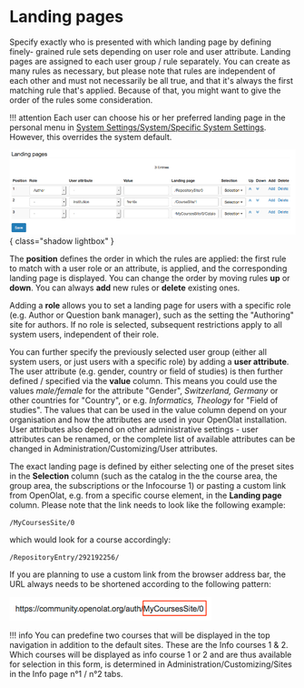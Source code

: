 # Landing pages



Specify exactly who is presented with which landing page by defining finely-
grained rule sets depending on user role and user attribute. Landing pages are
assigned to each user group / rule separately. You can create as many rules as
necessary, but please note that rules are independent of each other and must
not necessarily be all true, and that it's always the first matching rule
that's applied. Because of that, you might want to give the order of the rules
some consideration.

!!! attention 
	Each user can choose his or her preferred landing page in the personal menu in
	[System Settings/System/Specific System
	Settings](../../manual_user/personal/Configuration.md#general). However, this
	overrides the system default.

![](assets/admin_landingPage_EN.png){ class="shadow lightbox" }

The **position** defines the order in which the rules are applied: the first
rule to match with a user role or an attribute, is applied, and the
corresponding landing page is displayed. You can change the order by moving
rules **up** or **down**. You can always **add** new rules or **delete**
existing ones.

Adding a **role** allows you to set a landing page for users with a specific
role (e.g. Author or Question bank manager), such as the setting the
"Authoring" site for authors. If no role is selected, subsequent restrictions
apply to all system users, independent of their role.

You can further specify the previously selected user group (either all system
users, or just users with a specific role) by adding a **user attribute**. The
user attribute (e.g. gender, country or field of studies) is then further
defined / specified via the **value** column. This means you could use the
values _male/female_ for the attribute "Gender", _Switzerland, Germany_ or
other countries for "Country", or e.g. _Informatics, Theology_ for "Field of
studies". The values that can be used in the value column depend on your
organisation and how the attributes are used in your OpenOlat installation.
User attributes also depend on other administrative settings - user attributes
can be renamed, or the complete list of available attributes can be changed in
Administration/Customizing/User attributes.

The exact landing page is defined by either selecting one of the preset sites
in the **Selection** column (such as the catalog in the the course area, the
group area, the subscriptions or the Infocourse 1) or pasting a custom link
from OpenOlat, e.g. from a specific course element, in the **Landing page**
column. Please note that the link needs to look like the following example:

        
    /MyCoursesSite/0

which would look for a course accordingly:  
    
    
    /RepositoryEntry/292192256/

If you are planning to use a custom link from the browser address bar, the URL
always needs to be shortened according to the following pattern:  

![](assets/landingPage_URL.png)


!!! info
	You can predefine two courses that will be displayed in the top navigation in
	addition to the default sites. These are the Info courses 1 & 2\. Which
	courses will be displayed as info course 1 or 2 and are thus available for
	selection in this form, is determined in Administration/Customizing/Sites in
	the Info page n°1 / n°2 tabs.







